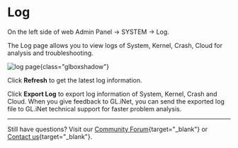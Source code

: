 # Log

On the left side of web Admin Panel -> SYSTEM -> Log.

The Log page allows you to view logs of System, Kernel, Crash, Cloud for analysis and troubleshooting.

![log page](https://static.gl-inet.com/docs/router/en/4/tutorials/log/log_system.png){class="glboxshadow"}

Click **Refresh** to get the latest log information.

Click **Export Log** to export log information of System, Kernel, Crash and Cloud. When you give feedback to GL.iNet, you can send the exported log file to GL.iNet technical support for faster problem analysis.

---

Still have questions? Visit our [Community Forum](https://forum.gl-inet.com){target="_blank"} or [Contact us](https://www.gl-inet.com/contacts/){target="_blank"}.
